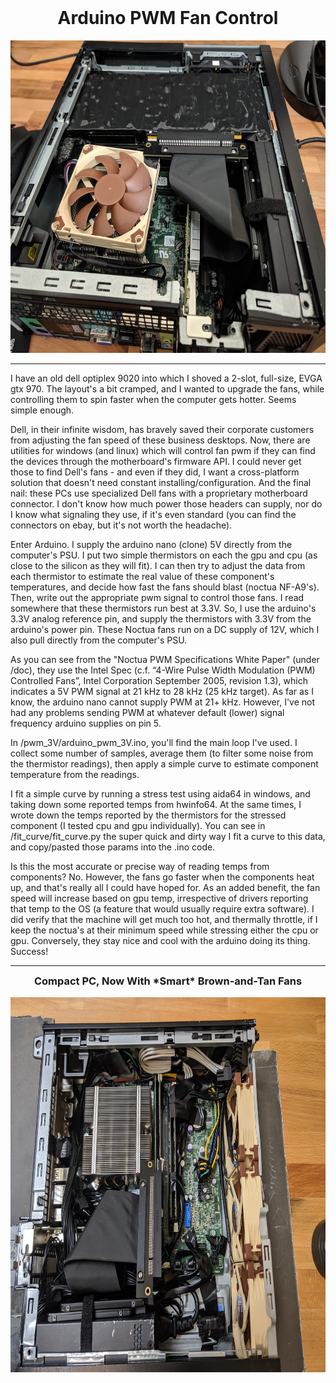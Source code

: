 <h1 align="center" style="margin-top: 0px;">Arduino PWM Fan Control</h1>

<div id="img0" align="center">
    <img src="doc/images/IMG_20200815_112622.jpg" height="500">
</div>

---

I have an old dell optiplex 9020 into which I shoved a 2-slot, full-size, EVGA gtx 970. The layout's a bit cramped, and I wanted to upgrade the fans, while controlling them to spin faster when the computer gets hotter. Seems simple enough.

Dell, in their infinite wisdom, has bravely saved their corporate customers from adjusting the fan speed of these business desktops. Now, there are utilities for windows (and linux) which will control fan pwm if they can find the devices through the motherboard's firmware API. I could never get those to find Dell's fans - and even if they did, I want a cross-platform solution that doesn't need constant installing/configuration. And the final nail: these PCs use specialized Dell fans with a proprietary motherboard connector. I don't know how much power those headers can supply, nor do I know what signaling they use, if it's even standard (you can find the connectors on ebay, but it's not worth the headache). 

Enter Arduino. I supply the arduino nano (clone) 5V directly from the computer's PSU. I put two simple thermistors on each the gpu and cpu (as close to the silicon as they will fit). I can then try to adjust the data from each thermistor to estimate the real value of these component's temperatures, and decide how fast the fans should blast (noctua NF-A9's). Then, write out the appropriate pwm signal to control those fans. I read somewhere that these thermistors run best at 3.3V. So, I use the arduino's 3.3V analog reference pin, and supply the thermistors with 3.3V from the arduino's power pin. These Noctua fans run on a DC supply of 12V, which I also pull directly from the computer's PSU.

As you can see from the "Noctua PWM Specifications White Paper" (under /doc), they use the Intel Spec (c.f. “4-Wire Pulse Width Modulation (PWM) Controlled Fans”, Intel Corporation September 2005, revision 1.3), which indicates a 5V PWM signal at 21 kHz to 28 kHz (25 kHz target). As far as I know, the arduino nano cannot supply PWM at 21+ kHz. However, I've not had any problems sending PWM at whatever default (lower) signal frequency arduino supplies on pin 5. 

In /pwm_3V/arduino_pwm_3V.ino, you'll find the main loop I've used. I collect some number of samples, average them (to filter some noise from the thermistor readings), then apply a simple curve to estimate component temperature from the readings. 

I fit a simple curve by running a stress test using aida64 in windows, and taking down some reported temps from hwinfo64. At the same times, I wrote down the temps reported by the thermistors for the stressed component (I tested cpu and gpu individually). You can see in /fit_curve/fit_curve.py the super quick and dirty way I fit a curve to this data, and copy/pasted those params into the .ino code.

Is this the most accurate or precise way of reading temps from components? No. However, the fans go faster when the components heat up, and that's really all I could have hoped for. As an added benefit, the fan speed will increase based on gpu temp, irrespective of drivers reporting that temp to the OS (a feature that would usually require extra software). I did verify that the machine will get much too hot, and thermally throttle, if I keep the noctua's at their minimum speed while stressing either the cpu or gpu. Conversely, they stay nice and cool with the arduino doing its thing. Success!


---



<h3 align="center" style="margin-top: 0px;">Compact PC, Now With *Smart* Brown-and-Tan Fans</h3>

<div id="img0" align="center">
    <img src="doc/images/IMG_20201126_130611.jpg" height="600">
</div>



